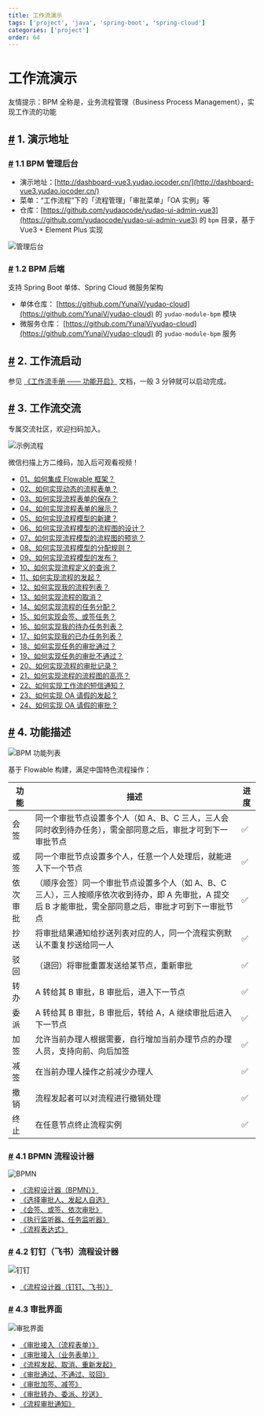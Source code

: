 ```yaml
---
title: 工作流演示
tags: ['project', 'java', 'spring-boot', 'spring-cloud']
categories: ['project']
order: 64
---
```

# 工作流演示

友情提示：BPM 全称是，业务流程管理（Business Process Management），实现工作流的功能

 ## [#](#_1-演示地址) 1. 演示地址

 ### [#](#_1-1-bpm-管理后台) 1.1 BPM 管理后台

 * 演示地址：[http://dashboard-vue3.yudao.iocoder.cn/](http://dashboard-vue3.yudao.iocoder.cn/)
* 菜单：“工作流程”下的「流程管理」「审批菜单」「OA 实例」等
* 仓库：[https://github.com/yudaocode/yudao-ui-admin-vue3](https://github.com/yudaocode/yudao-ui-admin-vue3) 的 `bpm` 目录，基于 Vue3 + Element Plus 实现

 ![管理后台](https://cloud.iocoder.cn/img/%E5%B7%A5%E4%BD%9C%E6%B5%81%E6%89%8B%E5%86%8C/%E5%8A%9F%E8%83%BD%E6%BC%94%E7%A4%BA/%E7%AE%A1%E7%90%86%E5%90%8E%E5%8F%B0.png)

 ### [#](#_1-2-bpm-后端) 1.2 BPM 后端

 支持 Spring Boot 单体、Spring Cloud 微服务架构

 * 单体仓库： [https://github.com/YunaiV/yudao-cloud](https://github.com/YunaiV/yudao-cloud) 的 `yudao-module-bpm` 模块
* 微服务仓库： [https://github.com/YunaiV/yudao-cloud](https://github.com/YunaiV/yudao-cloud) 的 `yudao-module-bpm` 服务

 ## [#](#_2-工作流启动) 2. 工作流启动

 参见 [《工作流手册 —— 功能开启》](/bpm/) 文档，一般 3 分钟就可以启动完成。

 ## [#](#_3-工作流交流) 3. 工作流交流

 专属交流社区，欢迎扫码加入。

 ![示例流程](https://cloud.iocoder.cn/img/%E8%A7%86%E9%A2%91%E6%95%99%E7%A8%8B/zsxq_bpm.png)

 微信扫描上方二维码，加入后可观看视频！

 * [01、如何集成 Flowable 框架？](https://t.zsxq.com/04aqfIiY3)
* [02、如何实现动态的流程表单？](https://t.zsxq.com/04nun2RRz)
* [03、如何实现流程表单的保存？](https://t.zsxq.com/04uneeaUb)
* [04、如何实现流程表单的展示？](https://t.zsxq.com/04jiMrjAm)
* [05、如何实现流程模型的新建？](https://t.zsxq.com/04iynUF6e)
* [06、如何实现流程模型的流程图的设计？](https://t.zsxq.com/04rNVbEQB)
* [07、如何实现流程模型的流程图的预览？](https://t.zsxq.com/042neybYz)
* [08、如何实现流程模型的分配规则？](https://t.zsxq.com/04uburRvZ)
* [09、如何实现流程模型的发布？](https://t.zsxq.com/04jUBMjyF)
* [10、如何实现流程定义的查询？](https://t.zsxq.com/04MF6URvz)
* [11、如何实现流程的发起？](https://t.zsxq.com/04jyvNfqj)
* [12、如何实现我的流程列表？](https://t.zsxq.com/046UFqRzz)
* [13、如何实现流程的取消？](https://t.zsxq.com/04aM72rzv)
* [14、如何实现流程的任务分配？](https://t.zsxq.com/04rNvFI2f)
* [15、如何实现会签、或签任务？](https://t.zsxq.com/04yFUVZvF)
* [16、如何实现我的待办任务列表？](https://t.zsxq.com/04QZzjAme)
* [17、如何实现我的已办任务列表？](https://t.zsxq.com/04uj6AQJE)
* [18、如何实现任务的审批通过？](https://t.zsxq.com/04Q7UbqBM)
* [19、如何实现任务的审批不通过？](https://t.zsxq.com/04BQvJM7y)
* [20、如何实现流程的审批记录？](https://t.zsxq.com/04Ie2v7m2)
* [21、如何实现流程的流程图的高亮？](https://t.zsxq.com/04R72rzzN)
* [22、如何实现工作流的短信通知？](https://t.zsxq.com/04eyRRJ2f)
* [23、如何实现 OA 请假的发起？](https://t.zsxq.com/04rFUjIei)
* [24、如何实现 OA 请假的审批？](https://t.zsxq.com/04fMJiufQ)
 ## [#](#_4-功能描述) 4. 功能描述

 ![BPM 功能列表](https://cloud.iocoder.cn/img/common/bpm-feature.png)

 基于 Flowable 构建，满足中国特色流程操作：



| 功能 | 描述 | 进度 |
| --- | --- | --- |
| 会签 | 同一个审批节点设置多个人（如 A、B、C 三人，三人会同时收到待办任务），需全部同意之后，审批才可到下一审批节点 | ✅ |
| 或签 | 同一个审批节点设置多个人，任意一个人处理后，就能进入下一个节点 | ✅ |
| 依次审批 | （顺序会签）同一个审批节点设置多个人（如 A、B、C 三人），三人按顺序依次收到待办，即 A 先审批，A 提交后 B 才能审批，需全部同意之后，审批才可到下一审批节点 | ✅ |
| 抄送 | 将审批结果通知给抄送列表对应的人，同一个流程实例默认不重复抄送给同一人 | ✅ |
| 驳回 | （退回）将审批重置发送给某节点，重新审批 | ✅ |
| 转办 | A 转给其 B 审批，B 审批后，进入下一节点 | ✅ |
| 委派 | A 转给其 B 审批，B 审批后，转给 A，A 继续审批后进入下一节点 | ✅ |
| 加签 | 允许当前办理人根据需要，自行增加当前办理节点的办理人员，支持向前、向后加签 | ✅ |
| 减签 | 在当前办理人操作之前减少办理人 | ✅ |
| 撤销 | 流程发起者可以对流程进行撤销处理 | ✅ |
| 终止 | 在任意节点终止流程实例 | ✅ |

 ### [#](#_4-1-bpmn-流程设计器) 4.1 BPMN 流程设计器

 ![BPMN](https://cloud.iocoder.cn/img/%E5%B7%A5%E4%BD%9C%E6%B5%81%E6%89%8B%E5%86%8C/%E5%8A%9F%E8%83%BD%E6%BC%94%E7%A4%BA/BPMN.png)

 * [《流程设计器（BPMN）》](/bpm/model-designer-bpmn/)
* [《选择审批人、发起人自选》](/bpm/assignee/)
* [《会签、或签、依次审批》](/bpm/multi-instance/)
* [《执行监听器、任务监听器》](/bpm/listener/)
* [《流程表达式》](/bpm/expression/)

 ### [#](#_4-2-钉钉-飞书-流程设计器) 4.2 钉钉（飞书）流程设计器

 ![钉钉](https://cloud.iocoder.cn/img/%E5%B7%A5%E4%BD%9C%E6%B5%81%E6%89%8B%E5%86%8C/%E5%8A%9F%E8%83%BD%E6%BC%94%E7%A4%BA/%E9%92%89%E9%92%89.png)

 * [《流程设计器（钉钉、飞书）》](/bpm/model-designer-dingding/)

 ### [#](#_4-3-审批界面) 4.3 审批界面

 ![审批界面](https://cloud.iocoder.cn/img/%E5%B7%A5%E4%BD%9C%E6%B5%81%E6%89%8B%E5%86%8C/%E5%8A%9F%E8%83%BD%E6%BC%94%E7%A4%BA/%E5%AE%A1%E6%89%B9%E7%95%8C%E9%9D%A2.png)

 * [《审批接入（流程表单）》](/bpm/use-bpm-form/)
* [《审批接入（业务表单）》](/bpm/use-business-form/)
* [《流程发起、取消、重新发起》](/bpm/process-instance/)
* [《审批通过、不通过、驳回》](/bpm/task-todo-done/)
* [《审批加签、减签》](/bpm/sign/)
* [《审批转办、委派、抄送》](/bpm/task-delegation-and-cc/)
* [《流程审批通知》](/bpm/message/)
